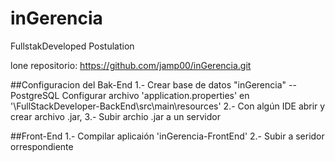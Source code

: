 # inGerencia
FullstakDeveloped Postulation

lone repositorio:
https://github.com/jamp00/inGerencia.git


##Configuracion del Bak-End
1.- Crear base de datos "inGerencia"  --PostgreSQL
      Configurar archivo 'application.properties' en '\FullStackDeveloper-BackEnd\src\main\resources\'
2.- Con algún IDE abrir y crear archivo .jar, 
3.- Subir archio .jar a un servidor

##Front-End
1.- Compilar aplicaión 'inGerencia-FrontEnd'
2.- Subir a seridor orrespondiente
